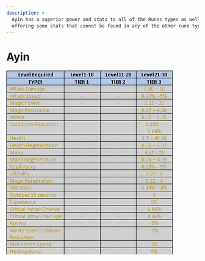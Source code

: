 ```yaml
---
description: >-
  Ayin has a superior power and stats to all of the Runes types as well as
  offering some stats that cannot be found in any of the other rune types.
---
```


# Ayin

![](<../../../.gitbook/assets/image (2).png>)
